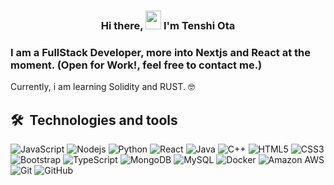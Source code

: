 <h3 align="center">
<!-- Hi there, <img src="https://media.giphy.com/media/hvRJCLFzcasrR4ia7z/giphy.gif" width="25px" height="30px" /> I'm <a href="https://cvdesignr.com/p/6324e0eba60b5" target="_blank" rel="noreferrer">Tenshi Ota</a> -->
Hi there, <img src="https://media.giphy.com/media/hvRJCLFzcasrR4ia7z/giphy.gif" width="25px" height="30px" /> I'm Tenshi Ota</a>
</h3>

### I am a FullStack Developer, more into Nextjs and React at the moment. (Open for Work!, feel free to contact me.)

Currently, i am learning Solidity and RUST. 🤓

## 🛠  Technologies and tools

![JavaScript](https://img.shields.io/badge/-JavaScript-black?style=flat-square&logo=javascript)
![Nodejs](https://img.shields.io/badge/-Nodejs-black?style=flat-square&logo=Node.js)
![Python](https://img.shields.io/badge/-Python-black?style=flat-square&logo=Python)
![React](https://img.shields.io/badge/-React-black?style=flat-square&logo=react)
![Java](https://img.shields.io/badge/-java-E34A86?style=flat-square&logo=java)
![C++](https://img.shields.io/badge/-C++-00599C?style=flat-square&logo=c)
![HTML5](https://img.shields.io/badge/-HTML5-E34F26?style=flat-square&logo=html5&logoColor=white)
![CSS3](https://img.shields.io/badge/-CSS3-1572B6?style=flat-square&logo=css3)
![Bootstrap](https://img.shields.io/badge/-Bootstrap-563D7C?style=flat-square&logo=bootstrap)
![TypeScript](https://img.shields.io/badge/-TypeScript-007ACC?style=flat-square&logo=typescript)
![MongoDB](https://img.shields.io/badge/-MongoDB-black?style=flat-square&logo=mongodb)
![MySQL](https://img.shields.io/badge/-MySQL-black?style=flat-square&logo=mysql)
![Docker](https://img.shields.io/badge/-Docker-black?style=flat-square&logo=docker)
![Amazon AWS](https://img.shields.io/badge/Amazon%20AWS-232F3E?style=flat-square&logo=amazon-aws)
![Git](https://img.shields.io/badge/-Git-black?style=flat-square&logo=git)
![GitHub](https://img.shields.io/badge/-GitHub-181717?style=flat-square&logo=github)

<!-- <div align="center"> -->

<!-- <img height="180em" src="https://github-readme-stats.vercel.app/api?username=padrone1225&show_icons=true&theme=github_dark&count_private=true"/> -->
<!-- <img height="180em" src="https://github-readme-stats.vercel.app/api/top-langs/?username=padrone1225&layout=compact&langs_count=7&theme=github_dark"/> -->

<!-- <img align="center" src="https://github-readme-streak-stats.herokuapp.com/?user=padrone1225&&theme=tokyonight" alt="padrone1225" /> -->

<!-- <img align="center" width="100%" src="https://activity-graph.herokuapp.com/graph?username=padrone1225&bg_color=0D1117&color=5BCDEC&line=5BCDEC&point=FFFFFF&hide_border=true" alt="padrone1225" /> -->

<!-- <br> -->

<!-- ## 🏆 GitHub Trophies

![](https://github-profile-trophy.vercel.app/?username=padrone1225&theme=radical&no-frame=false&no-bg=true&margin-w=4) -->

<!-- ![Github Stats](https://github-readme-stats.vercel.app/api?username=padrone1225&count_private=true&show_icons=true&include_all_commits=true)
![Top Langs](https://github-readme-stats.vercel.app/api/top-langs/?username=padrone1225&hide=TeX&layout=compact)
[![GitHub Streak](https://streak-stats.demolab.com/?user=padrone1225)](https://git.io/streak-stats) -->
